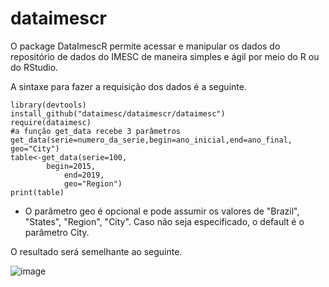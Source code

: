 # dataimescr

O package DataImescR  permite acessar e manipular os dados do repositório de dados do IMESC de maneira simples e ágil por meio do R ou do RStudio.

A sintaxe para fazer a requisição dos dados é a seguinte.

	library(devtools)
	install_github("dataimesc/dataimescr/dataimesc")
	require(dataimesc)
	#a função get_data recebe 3 parâmetros get_data(serie=numero_da_serie,begin=ano_inicial,end=ano_final, geo="City")
	table<-get_data(serie=100,
 			begin=2015,
    			end=2019,
       			geo="Region") 
	print(table)
* O parâmetro geo é opcional e pode assumir os valores de "Brazil", "States", "Region", "City". Caso não seja especificado, o default é o parâmetro City.


O resultado será semelhante ao seguinte.

![image](https://github.com/dataimesc/dataimesc_library/assets/137085586/5389a821-bb94-4a50-83aa-98fa30abe330)

